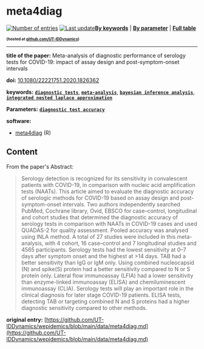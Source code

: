 <!--DO NOT EDIT BY HAND-->
 
#  meta4diag 
 

 [![Number of entries](https://img.shields.io/badge/dynamic/json?label=Entries&query=message&url=https%3A%2F%2Fut-iddynamics.github.io%2Fwepidemics%2Finfo%2Fentries.json)](https://github.com/UT-IDDynamics/wepidemics) [![Last update](https://img.shields.io/github/last-commit/UT-IDDynamics/wepidemics)](https://github.com/UT-IDDynamics/wepidemics)[**By keywords**](../by-keyword.md) \| [**By parameter**](../by-parameter.md) \| [**Full table**](../full-table.md)
<p style="font-size:10px;font-weight:bold;">(hosted at <a href="https://github.com/UT-IDDynamics/wepidemics" target="_blank">github.com/UT-IDDynamics</a>)</p>

---
 
 
**title of the paper:** Meta-analysis of diagnostic performance of serology tests for COVID-19: impact of assay design and post-symptom-onset intervals
 
**doi:** [10.1080/22221751.2020.1826362](https://doi.org/10.1080/22221751.2020.1826362)
 

**keywords:** [**`diagnostic tests`**](../by-keyword.md#diagnostic-tests), [**`meta-analysis`**](../by-keyword.md#meta-analysis), [**`bayesian inference analysis`**](../by-keyword.md#bayesian-inference-analysis), [**`integrated nested laplace approximation`**](../by-keyword.md#integrated-nested-laplace-approximation) 

**Parameters:** [**`diagnostic test accuracy`**](../by-parameter.md#diagnostic-test-accuracy) 

**software:**
 
 - [meta4diag](https://cran.r-project.org/web/packages/meta4diag/index.html) (R) 


## Content



From the paper's Abstract:

> Serology detection is recognized for its sensitivity in convalescent patients with COVID-19, in comparison with nucleic acid amplification tests (NAATs). This article aimed to evaluate the diagnostic accuracy of serologic methods for COVID-19 based on assay design and post-symptom-onset intervals. Two authors independently searched PubMed, Cochrane library, Ovid, EBSCO for case–control, longitudinal and cohort studies that determined the diagnostic accuracy of serology tests in comparison with NAATs in COVID-19 cases and used QUADAS-2 for quality assessment. Pooled accuracy was analysed using INLA method. A total of 27 studies were included in this meta-analysis, with 4 cohort, 16 case–control and 7 longitudinal studies and 4565 participants. Serology tests had the lowest sensitivity at 0–7 days after symptom onset and the highest at >14 days. TAB had a better sensitivity than IgG or IgM only. Using combined nucleocapsid (N) and spike(S) protein had a better sensitivity compared to N or S protein only. Lateral flow immunoassay (LFIA) had a lower sensitivity than enzyme-linked immunoassay (ELISA) and chemiluminescent immunoassay (CLIA). Serology tests will play an important role in the clinical diagnosis for later stage COVID-19 patients. ELISA tests, detecting TAB or targeting combined N and S proteins had a higher diagnostic sensitivity compared to other methods.





 **original entry:**  [https://github.com/UT-IDDynamics/wepidemics/blob/main/data/meta4diag.md](https://github.com/UT-IDDynamics/wepidemics/blob/main/data/meta4diag.md) 
